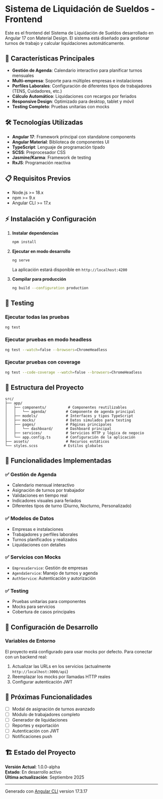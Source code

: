 # Sistema de Liquidación de Sueldos - Frontend

Este es el frontend del Sistema de Liquidación de Sueldos desarrollado en Angular 17 con Material Design. El sistema está diseñado para gestionar turnos de trabajo y calcular liquidaciones automáticamente.

## 🚀 Características Principales

- **Gestión de Agenda**: Calendario interactivo para planificar turnos mensuales
- **Multi-empresa**: Soporte para múltiples empresas e instalaciones
- **Perfiles Laborales**: Configuración de diferentes tipos de trabajadores (TENS, Cuidadores, etc.)
- **Cálculo Automático**: Liquidaciones con recargos por feriados
- **Responsive Design**: Optimizado para desktop, tablet y móvil
- **Testing Completo**: Pruebas unitarias con mocks

## 🛠️ Tecnologías Utilizadas

- **Angular 17**: Framework principal con standalone components
- **Angular Material**: Biblioteca de componentes UI
- **TypeScript**: Lenguaje de programación tipado
- **SCSS**: Preprocesador CSS
- **Jasmine/Karma**: Framework de testing
- **RxJS**: Programación reactiva

## 📋 Requisitos Previos

- Node.js >= 18.x
- npm >= 9.x
- Angular CLI >= 17.x

## ⚡ Instalación y Configuración

1. **Instalar dependencias**
   ```bash
   npm install
   ```

2. **Ejecutar en modo desarrollo**
   ```bash
   ng serve
   ```
   La aplicación estará disponible en `http://localhost:4200`

3. **Compilar para producción**
   ```bash
   ng build --configuration production
   ```

## 🧪 Testing

### Ejecutar todas las pruebas
```bash
ng test
```

### Ejecutar pruebas en modo headless
```bash
ng test --watch=false --browsers=ChromeHeadless
```

### Ejecutar pruebas con coverage
```bash
ng test --code-coverage --watch=false --browsers=ChromeHeadless
```

## 📁 Estructura del Proyecto

```
src/
├── app/
│   ├── components/          # Componentes reutilizables
│   │   └── agenda/         # Componente de agenda principal
│   ├── models/             # Interfaces y tipos TypeScript
│   ├── mocks/              # Datos simulados para testing
│   ├── pages/              # Páginas principales
│   │   └── dashboard/      # Dashboard principal
│   ├── services/           # Servicios HTTP y lógica de negocio
│   └── app.config.ts       # Configuración de la aplicación
├── assets/                 # Recursos estáticos
└── styles.scss            # Estilos globales
```

## 🎯 Funcionalidades Implementadas

### ✅ Gestión de Agenda
- Calendario mensual interactivo
- Asignación de turnos por trabajador
- Validaciones en tiempo real
- Indicadores visuales para feriados
- Diferentes tipos de turno (Diurno, Nocturno, Personalizado)

### ✅ Modelos de Datos
- Empresas e instalaciones
- Trabajadores y perfiles laborales
- Turnos planificados y realizados
- Liquidaciones con detalles

### ✅ Servicios con Mocks
- `EmpresaService`: Gestión de empresas
- `AgendaService`: Manejo de turnos y agenda
- `AuthService`: Autenticación y autorización

### ✅ Testing
- Pruebas unitarias para componentes
- Mocks para servicios
- Cobertura de casos principales

## 🔧 Configuración de Desarrollo

### Variables de Entorno
El proyecto está configurado para usar mocks por defecto. Para conectar con un backend real:

1. Actualizar las URLs en los servicios (actualmente `http://localhost:3000/api`)
2. Reemplazar los mocks por llamadas HTTP reales
3. Configurar autenticación JWT

## 🚧 Próximas Funcionalidades

- [ ] Modal de asignación de turnos avanzado
- [ ] Módulo de trabajadores completo
- [ ] Generador de liquidaciones
- [ ] Reportes y exportación
- [ ] Autenticación con JWT
- [ ] Notificaciones push

## 🏗️ Estado del Proyecto

**Versión Actual**: 1.0.0-alpha  
**Estado**: En desarrollo activo  
**Última actualización**: Septiembre 2025

---

Generado con [Angular CLI](https://github.com/angular/angular-cli) version 17.3.17

